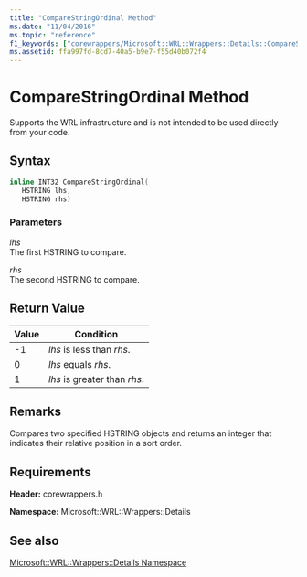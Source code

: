 ```yaml
---
title: "CompareStringOrdinal Method"
ms.date: "11/04/2016"
ms.topic: "reference"
f1_keywords: ["corewrappers/Microsoft::WRL::Wrappers::Details::CompareStringOrdinal"]
ms.assetid: ffa997fd-8cd7-40a5-b9e7-f55d40b072f4
---
```

# CompareStringOrdinal Method

Supports the WRL infrastructure and is not intended to be used directly from your code.

## Syntax

```cpp
inline INT32 CompareStringOrdinal(
   HSTRING lhs,
   HSTRING rhs)
```

### Parameters

*lhs*<br/>
The first HSTRING to compare.

*rhs*<br/>
The second HSTRING to compare.

## Return Value

|Value|Condition|
|-----------|---------------|
|-1|*lhs* is less than *rhs*.|
|0|*lhs* equals *rhs*.|
|1|*lhs* is greater than *rhs*.|

## Remarks

Compares two specified HSTRING objects and returns an integer that indicates their relative position in a sort order.

## Requirements

**Header:** corewrappers.h

**Namespace:** Microsoft::WRL::Wrappers::Details

## See also

[Microsoft::WRL::Wrappers::Details Namespace](microsoft-wrl-wrappers-details-namespace.md)